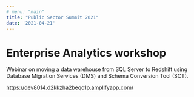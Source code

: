```yaml
---
# menu: "main"
title: "Public Sector Summit 2021"
date: '2021-04-21'
---
```


# Enterprise Analytics workshop 

Webinar on moving a data warehouse from SQL Server to Redshift using Database Migration Services (DMS) and Schema Conversion Tool (SCT).  

https://dev8014.d2kkzha2beqo1p.amplifyapp.com/
